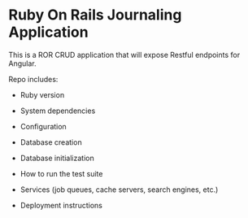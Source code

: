 # Ruby On Rails Journaling Application

This is a ROR CRUD application that will expose Restful endpoints for Angular.

Repo includes:

* Ruby version

* System dependencies

* Configuration

* Database creation

* Database initialization

* How to run the test suite

* Services (job queues, cache servers, search engines, etc.)

* Deployment instructions

